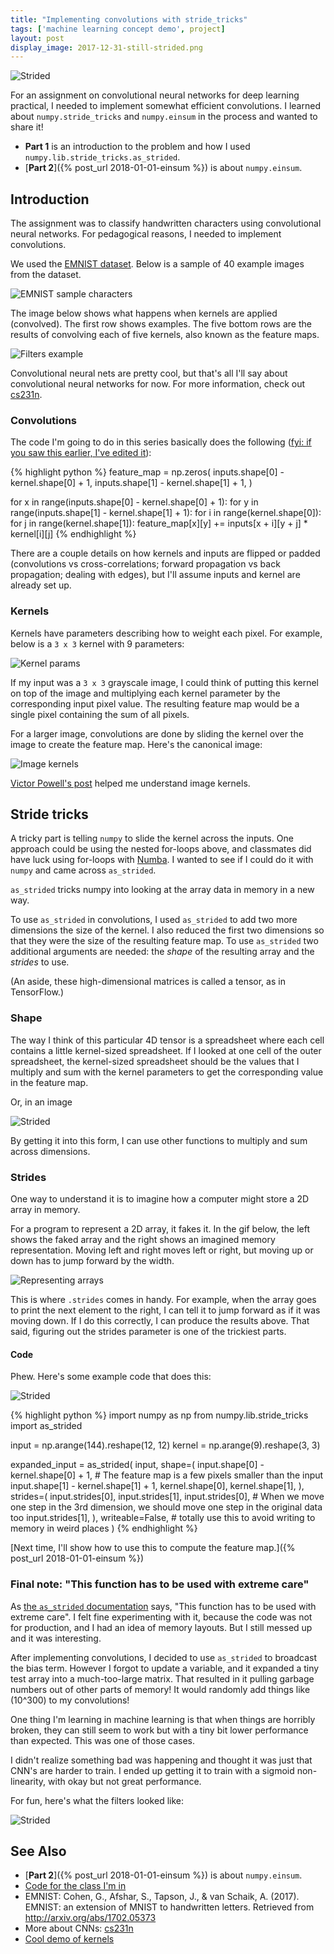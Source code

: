 ```yaml
---
title: "Implementing convolutions with stride_tricks"
tags: ['machine learning concept demo', project]
layout: post
display_image: 2017-12-31-still-strided.png
---
```


![Strided](/assets/2017-12-31-strided.gif)

For an assignment on convolutional neural
networks for deep learning practical, I needed to implement somewhat efficient convolutions. I learned about
 `numpy.stride_tricks` and `numpy.einsum` in the process and wanted to share it!

 - **Part 1** is an introduction to the problem and how I used `numpy.lib.stride_tricks.as_strided`.
 - [**Part 2**]({% post_url 2018-01-01-einsum %}) is about `numpy.einsum`.

## Introduction

The assignment was to classify handwritten characters using convolutional neural networks. For pedagogical reasons, I needed to implement convolutions.

We used the [EMNIST dataset](#emnist). Below is a sample of 40 example images from the dataset.

![EMNIST sample characters](/assets/2017-12-31-eminst.png)

The image below shows what happens when kernels are applied (convolved). The first row shows examples. The five bottom rows are the results of convolving each of five kernels, also known as the feature maps.

![Filters example](/assets/2017-12-31-filters.png)

Convolutional neural nets are pretty cool, but that's all I'll say about convolutional neural networks for now. For more information, check out [cs231n](http://cs231n.github.io/convolutional-networks/).

### Convolutions

The code I'm going to do in this series basically does the following ([fyi: if you saw this earlier, I've edited it](https://github.com/jessstringham/blog/commits/master/2017-12-31-stride-tricks.md)):

{% highlight python %}
feature_map = np.zeros(
    inputs.shape[0] - kernel.shape[0] + 1,
    inputs.shape[1] - kernel.shape[1] + 1,
)

for x in range(inputs.shape[0] - kernel.shape[0] + 1):
    for y in range(inputs.shape[1] - kernel.shape[1] + 1):
        for i in range(kernel.shape[0]):
            for j in range(kernel.shape[1]):
                feature_map[x][y] += inputs[x + i][y + j] * kernel[i][j]
{% endhighlight %}

There are a couple details on how kernels and inputs are flipped or padded (convolutions vs cross-correlations; forward propagation vs back propagation; dealing with edges), but I'll assume inputs and kernel are already set up.

### Kernels

Kernels have parameters describing how to weight each pixel. For example, below is a `3 x 3` kernel with 9 parameters:

![Kernel params](/assets/2017-12-31-params.png)

If my input was a `3 x 3` grayscale image, I could think of putting this kernel on top of the image and multiplying each kernel parameter by the corresponding input pixel value. The resulting feature map would be a single pixel containing the sum of all pixels.

For a larger image, convolutions are done by sliding the kernel over the image to create the feature map. Here's the canonical image:

![Image kernels](/assets/2017-12-31-convolution.gif)


[Victor Powell's post](http://setosa.io/ev/image-kernels/) helped me understand image kernels.

## Stride tricks

A tricky part is telling `numpy` to slide the kernel across the inputs.
One approach could be using the nested for-loops above, and classmates did have luck using for-loops with [Numba](https://numba.pydata.org).
I wanted to see if I could do it with `numpy` and came across `as_strided`.

`as_strided` tricks numpy into looking at the array data in memory in a new way.

To use `as_strided` in convolutions, I used `as_strided` to add two more dimensions the size of the kernel.
I also reduced the first two dimensions so that they were the size of the resulting feature map. To use `as_strided`
two additional arguments are needed: the *shape* of the resulting array and the *strides* to use.

(An aside, these high-dimensional matrices is called a tensor, as in TensorFlow.)


### Shape

The way I think of this particular 4D tensor is a spreadsheet
where each cell contains a little kernel-sized spreadsheet. If I looked at one cell of the outer
spreadsheet, the kernel-sized spreadsheet should be the values that I multiply and sum with the kernel parameters to
get the corresponding value in the feature map.

Or, in an image

![Strided](/assets/2017-12-31-strided.gif)

By getting it into this form, I can use other functions to multiply and sum across dimensions.

### Strides

One way to understand it is to imagine how a computer might store a 2D array in memory.

For a program to represent a 2D array, it fakes it. In the gif below, the left shows the faked array and the right shows
an imagined memory representation.
Moving left and right moves left or right, but moving up or down has to jump forward by the width.

![Representing arrays](/assets/2017-12-31-strided-intro.gif)

This is where `.strides` comes in handy. For example, when the array goes to print the next element
to the right, I can tell it to jump forward as if it was moving down. If I do this correctly, I can
produce the results above. That said, figuring out the strides parameter is one of the trickiest parts.


#### Code

Phew. Here's some example code that does this:

![Strided](/assets/2017-12-31-result.png)

{% highlight python %}
import numpy as np
from numpy.lib.stride_tricks import as_strided


input = np.arange(144).reshape(12, 12)
kernel = np.arange(9).reshape(3, 3)

expanded_input = as_strided(
    input,
    shape=(
        input.shape[0] - kernel.shape[0] + 1,  # The feature map is a few pixels smaller than the input
        input.shape[1] - kernel.shape[1] + 1,
        kernel.shape[0],
        kernel.shape[1],
    ),
    strides=(
        input.strides[0],
        input.strides[1],
        input.strides[0],  # When we move one step in the 3rd dimension, we should move one step in the original data too
        input.strides[1],
    ),
    writeable=False,  # totally use this to avoid writing to memory in weird places
)
{% endhighlight %}


[Next time, I'll show how to use this to compute the feature map.]({% post_url 2018-01-01-einsum %})


### Final note: "This function has to be used with extreme care"

As [the `as_strided` documentation](https://docs.scipy.org/doc/numpy-1.13.0/reference/generated/numpy.lib.stride_tricks.as_strided.html) says, "This function has to be used with extreme care".
I felt fine experimenting with it, because the code was not for production, and I had an idea of memory layouts. But I still messed up and it was interesting.

After implementing convolutions, I decided to use `as_strided` to broadcast the bias term. However I forgot to update a variable, and it expanded a tiny test array into a much-too-large matrix. That resulted in it pulling garbage numbers out of other parts of memory! It would randomly add things like \(10^300\) to my convolutions!

One thing I'm learning in machine learning is that when things are horribly broken, they can still seem to work but with a tiny bit lower performance than expected. This was one of those cases.

I didn't realize something bad was happening and thought it was just that CNN's are harder to train. I ended up getting it to train with a sigmoid non-linearity, with okay but not great performance.

For fun, here's what the filters looked like:

![Strided](/assets/2017-12-31-bad-filters.png)

## See Also

 - [**Part 2**]({% post_url 2018-01-01-einsum %}) is about `numpy.einsum`.
 - [Code for the class I'm in](https://github.com/CSTR-Edinburgh/mlpractical)
 - <a name="emnist">EMNIST</a>: Cohen, G., Afshar, S., Tapson, J., & van Schaik, A. (2017). EMNIST: an extension of MNIST to handwritten letters. Retrieved from http://arxiv.org/abs/1702.05373
 - More about CNNs: [cs231n](http://cs231n.github.io/convolutional-networks/)
 - [Cool demo of kernels](http://setosa.io/ev/image-kernels/)
